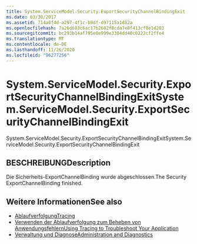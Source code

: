 ```yaml
---
title: System.ServiceModel.Security.ExportSecurityChannelBindingExit
ms.date: 03/30/2017
ms.assetid: 714a8f4d-a297-4f1c-b9df-d97115a1d82a
ms.openlocfilehash: 7a26d683c6ac17b2602f8cda7e8f413cf8e1d203
ms.sourcegitcommit: bc293b14af795e0e999e3304dd40c0222cf2ffe4
ms.translationtype: MT
ms.contentlocale: de-DE
ms.lasthandoff: 11/26/2020
ms.locfileid: "96277256"
---
```

# <a name="systemservicemodelsecurityexportsecuritychannelbindingexit"></a><span data-ttu-id="7c241-102">System.ServiceModel.Security.ExportSecurityChannelBindingExit</span><span class="sxs-lookup"><span data-stu-id="7c241-102">System.ServiceModel.Security.ExportSecurityChannelBindingExit</span></span>

<span data-ttu-id="7c241-103">System.ServiceModel.Security.ExportSecurityChannelBindingExit</span><span class="sxs-lookup"><span data-stu-id="7c241-103">System.ServiceModel.Security.ExportSecurityChannelBindingExit</span></span>  
  
## <a name="description"></a><span data-ttu-id="7c241-104">BESCHREIBUNG</span><span class="sxs-lookup"><span data-stu-id="7c241-104">Description</span></span>  

 <span data-ttu-id="7c241-105">Die Sicherheits-ExportChannelBinding wurde abgeschlossen.</span><span class="sxs-lookup"><span data-stu-id="7c241-105">The Security ExportChannelBinding finished.</span></span>  
  
## <a name="see-also"></a><span data-ttu-id="7c241-106">Weitere Informationen</span><span class="sxs-lookup"><span data-stu-id="7c241-106">See also</span></span>

- [<span data-ttu-id="7c241-107">Ablaufverfolgung</span><span class="sxs-lookup"><span data-stu-id="7c241-107">Tracing</span></span>](index.md)
- [<span data-ttu-id="7c241-108">Verwenden der Ablaufverfolgung zum Beheben von Anwendungsfehlern</span><span class="sxs-lookup"><span data-stu-id="7c241-108">Using Tracing to Troubleshoot Your Application</span></span>](using-tracing-to-troubleshoot-your-application.md)
- [<span data-ttu-id="7c241-109">Verwaltung und Diagnose</span><span class="sxs-lookup"><span data-stu-id="7c241-109">Administration and Diagnostics</span></span>](../index.md)
